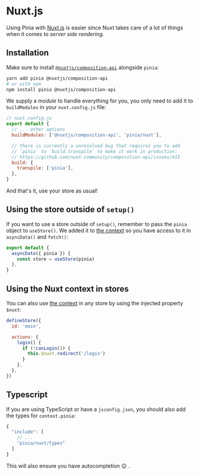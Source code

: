 # Nuxt.js

Using Pinia with [Nuxt.js](https://nuxtjs.org/) is easier since Nuxt takes care of a lot of things when it comes to _server side rendering_.

## Installation

Make sure to install [`@nuxtjs/composition-api`](https://composition-api.nuxtjs.org/) alongside `pinia`:

```bash
yarn add pinia @nuxtjs/composition-api
# or with npm
npm install pinia @nuxtjs/composition-api
```

We supply a _module_ to handle everything for you, you only need to add it to `buildModules` in your `nuxt.config.js` file:

```js
// nuxt.config.js
export default {
  // ... other options
  buildModules: ['@nuxtjs/composition-api', 'pinia/nuxt'],

  // there is currently a unresolved bug that requires you to add
  // `pinia` to `build.transpile` to make it work in production:
  // https://github.com/nuxt-community/composition-api/issues/415
  build: {
    transpile: ['pinia'],
  },
}
```

And that's it, use your store as usual!

## Using the store outside of `setup()`

If you want to use a store outside of `setup()`, remember to pass the `pinia` object to `useStore()`. We added it to [the context](https://nuxtjs.org/docs/2.x/internals-glossary/context) so you have access to it in `asyncData()` and `fetch()`:

```js
export default {
  asyncData({ pinia }) {
    const store = useStore(pinia)
  },
}
```

## Using the Nuxt context in stores

You can also use [the context](https://nuxtjs.org/docs/2.x/internals-glossary/context) in any store by using the injected property `$nuxt`:

```js
defineStore({
  id: 'main',

  actions: {
    login() {
      if (!canLogin()) {
        this.$nuxt.redirect('/login')
      }
    },
  },
})
```

## Typescript

If you are using TypeScript or have a `jsconfig.json`, you should also add the types for `context.pinia`:

```js
{
  "include": [
    // ...
    "pinia/nuxt/types"
  ]
}
```

This will also ensure you have autocompletion 😉 .
